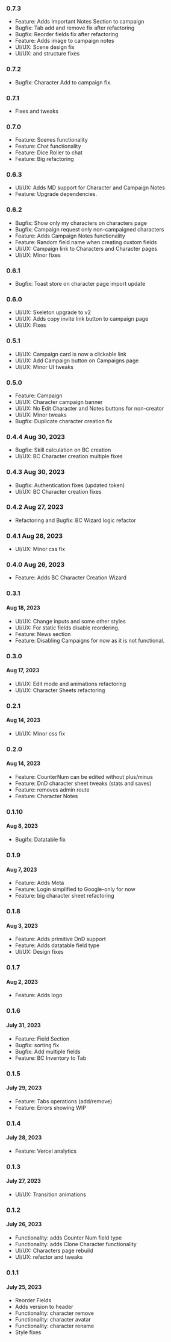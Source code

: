 ### 0.7.3
- Feature: Adds Important Notes Section to campaign
- Bugfix: Tab add and remove fix after refactoring
- Bugfix: Reorder fields fix after refactoring
- Feature: Adds image to campaign notes
- UI/UX: Scene design fix
- UI/UX: and structure fixes

### 0.7.2
- Bugfix: Character Add to campaign fix.

### 0.7.1
- Fixes and tweaks

### 0.7.0
- Feature: Scenes functionality
- Feature: Chat functionality
- Feature: Dice Roller to chat
- Feature: Big refactoring

### 0.6.3
- UI/UX: Adds MD support for Character and Campaign Notes
- Feature: Upgrade dependencies.

### 0.6.2
- Bugfix: Show only my characters on characters page
- Bugfix: Campaign request only non-campaigned characters
- Feature: Adds Campaign Notes functionality
- Feature: Random field name when creating custom fields
- UI/UX: Campaign link to Characters and Character pages
- UI/UX: Minor fixes

### 0.6.1
- Bugfix: Toast store on character page import update

### 0.6.0
- UI/UX: Skeleton upgrade to v2
- UI/UX: Adds copy invite link button to campaign page
- UI/UX: Fixes

### 0.5.1
- UI/UX: Campaign card is now a clickable link
- UI/UX: Add Campaign button on Campaigns page
- UI/UX: Minor UI tweaks

### 0.5.0
- Feature: Campaign
- UI/UX: Character campaign banner
- UI/UX: No Edit Character and Notes buttons for non-creator
- UI/UX: Minor tweaks
- Bugfix: Duplicate character creation fix

### 0.4.4 Aug 30, 2023
- Bugfix: Skill calculation on BC creation
- UI/UX: BC Character creation multiple fixes

### 0.4.3 Aug 30, 2023
- Bugfix: Authentication fixes (updated token)
- UI/UX: BC Character creation fixes

### 0.4.2 Aug 27, 2023
- Refactoring and Bugfix: BC Wizard logic refactor

### 0.4.1 Aug 26, 2023
- UI/UX: Minor css fix

### 0.4.0 Aug 26, 2023
- Feature: Adds BC Character Creation Wizard

### 0.3.1
#### Aug 18, 2023
- UI/UX: Change inputs and some other styles
- UI/UX: For static fields disable reordering.
- Feature: News section
- Feature: Disabling Campaigns for now as it is not functional.

### 0.3.0
#### Aug 17, 2023
- UI/UX: Edit mode and animations refactoring
- UI/UX: Character Sheets refactoring

### 0.2.1
#### Aug 14, 2023
- UI/UX: Minor css fix

### 0.2.0
#### Aug 14, 2023
- Feature: CounterNum can be edited without plus/minus
- Feature: DnD character sheet tweaks (stats and saves)
- Feature: removes admin route
- Feature: Character Notes

### 0.1.10
#### Aug 8, 2023
- Bugifx: Datatable fix

### 0.1.9
#### Aug 7, 2023
- Feature: Adds Meta
- Feature: Login simplified to Google-only for now
- Feature: big character sheet refactoring

### 0.1.8
#### Aug 3, 2023
- Feature: Adds primitive DnD support
- Feature: Adds datatable field type
- UI/UX: Design fixes

### 0.1.7
#### Aug 2, 2023
- Feature: Adds logo

### 0.1.6
#### July 31, 2023
- Feature: Field Section
- Bugfix: sorting fix
- Bugfix: Add multiple fields
- Feature: BC Inventory to Tab

### 0.1.5
#### July 29, 2023
- Feature: Tabs operations (add/remove)
- Feature: Errors showing WIP

### 0.1.4
#### July 28, 2023
- Feature: Vercel analytics
### 0.1.3
#### July 27, 2023
- UI/UX: Transition animations

### 0.1.2
#### July 26, 2023
- Functionality: adds Counter Num field type
- Functionality: adds Clone Character functionality
- UI/UX: Characters page rebuild
- UI/UX: refactor and tweaks

### 0.1.1
#### July 25, 2023
- Reorder Fields
- Adds version to header
- Functionality: character remove
- Functionality: character avatar
- Functionality: character rename
- Style fixes
